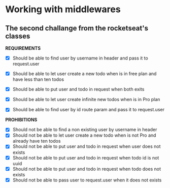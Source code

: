 # Working with middlewares
## The second challange from the rocketseat's classes
**REQUIREMENTS**
- [X] Should be able to find user by username in header and pass it to request.user
- [X] Should be able to let user create a new todo when is in free plan and have less than ten todos
- [X] Should be able to put user and todo in request when both exits
- [X] Should be able to let user create infinite new todos when is in Pro plan
- [X] Should be able to find user by id route param and pass it to request.user


**PROHIBITIONS**
- [X] Should not be able to find a non existing user by username in header
- [X] Should not be able to let user create a new todo when is not Pro and already have ten todos
- [X] Should not be able to put user and todo in request when user does not exists
- [X] Should not be able to put user and todo in request when todo id is not uuid
- [X] Should not be able to put user and todo in request when todo does not exists
- [X] Should not be able to pass user to request.user when it does not exists
